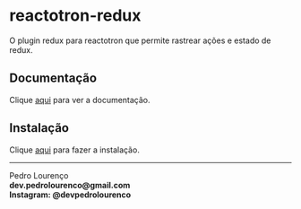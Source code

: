 # reactotron-redux

O plugin redux para reactotron que permite rastrear ações e estado de redux.

## Documentação

Clique [aqui](https://github.com/infinitered/reactotron-redux) para ver a documentação.

## Instalação

Clique [aqui](https://www.npmjs.com/package/reactotron-redux) para fazer a instalação.

<hr>
<stong>Pedro Lourenço</strong><br>
<Strong>dev.pedrolourenco@gmail.com</strong><br>
<Strong>Instagram: @devpedrolourenco</strong>